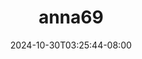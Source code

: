--- 
title: "anna69"
description: "streaming bokep anna69 simontox full terbaru"
date: 2024-10-30T03:25:44-08:00
file_code: "nat6exif0ga3"
draft: false
cover: "eeq2c47ikycwqlir.jpg"
tags: ["indo", "bokep-indo", "bokep-viral", "bokep-ig"]
length: 1193
fld_id: "1483150"
foldername: "Anna69 id telegram:"
categories: ["Anna69 id telegram:"]
views: 0
---